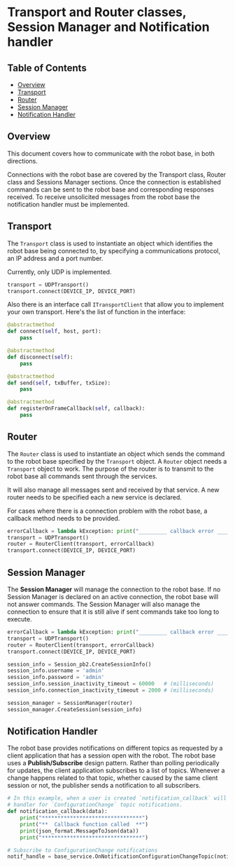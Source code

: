 <!--
* KINOVA (R) KORTEX (TM)
*
* Copyright (c) 2019 Kinova inc. All rights reserved.
*
* This software may be modified and distributed
* under the terms of the BSD 3-Clause license.
*
* Refer to the LICENSE file for details.
*
-->

<h1>Transport and Router classes, Session Manager and Notification handler</h1>

<h2>Table of Contents</h2>

<!-- TOC -->

- [Overview](#overview)
- [Transport](#transport)
- [Router](#router)
- [Session Manager](#session-manager)
- [Notification Handler](#notification-handler)

<!-- TOC -->

<a id="markdown-overview" name="overview"></a>
## Overview
This document covers how to communicate with the robot base, in both directions.

Connections with the robot base are covered by the Transport class, Router class and Sessions Manager sections. Once the connection is established commands can be sent to the robot base and corresponding responses received. To receive unsolicited messages from the robot base the notification handler must be implemented.

<a id="markdown-transport" name="transport"></a>
## Transport

The ``Transport`` class is used to instantiate an object which identifies the robot base being connected to, by specifying a communications protocol, an IP address and a port number.

Currently, only UDP is implemented.

```python
transport = UDPTransport()
transport.connect(DEVICE_IP, DEVICE_PORT)
```
Also there is an interface call ``ITransportClient`` that allow you to implement your own transport. Here's the list of function in the interface:

```python
@abstractmethod
def connect(self, host, port):
	pass

@abstractmethod
def disconnect(self):
	pass

@abstractmethod
def send(self, txBuffer, txSize):
	pass

@abstractmethod
def registerOnFrameCallback(self, callback):
	pass
```


<a id="markdown-router" name="router"></a>

## Router
The ``Router`` class is used to instantiate an object which sends the command to the robot base specified by the ``Transport`` object. A ``Router`` object needs a ``Transport`` object to work. The purpose of the router is to transmit to the robot base all commands sent through the services.

It will also manage all messages sent and received by that service. A new router needs to be specified each a new service is declared.

For cases where there is a connection problem with the robot base, a callback method needs to be provided.

```python
errorCallback = lambda kException: print("_________ callback error _________ {}".format(kException))
transport = UDPTransport()
router = RouterClient(transport, errorCallback)
transport.connect(DEVICE_IP, DEVICE_PORT)
```

<a id="markdown-session-manager" name="session-manager"></a>
## Session Manager
The **Session Manager** will manage the connection to the robot base. If no Session Manager is declared on an active connection, the robot base will not answer commands. The Session Manager will also manage the connection to ensure that it is still alive if sent commands take too long to execute.

```python
errorCallback = lambda kException: print("_________ callback error _________ {}".format(kException))
transport = UDPTransport()
router = RouterClient(transport, errorCallback)
transport.connect(DEVICE_IP, DEVICE_PORT)

session_info = Session_pb2.CreateSessionInfo()
session_info.username = 'admin'
session_info.password = 'admin'
session_info.session_inactivity_timeout = 60000   # (milliseconds)
session_info.connection_inactivity_timeout = 2000 # (milliseconds)

session_manager = SessionManager(router)
session_manager.CreateSession(session_info)
```


<a id="markdown-notification-handler" name="notification-handler"></a>
## Notification Handler
The robot base provides notifications on different topics as requested by a client application that has a session open with the robot.
The robot base uses a **Publish/Subscribe** design pattern. Rather than polling periodically for updates, the client application subscribes to a list of topics. Whenever a change happens related to that topic, whether caused by the same client session or not, the publisher sends a notification to all subscribers.

```python
# In this example, when a user is created `notification_callback` will be called because we register it as a
# handler for `ConfigurationChange` topic notifications.
def notification_callback(data):
	print("********************************")
	print("**  Callback function called  **")
	print(json_format.MessageToJson(data))
	print("********************************")

# Subscribe to ConfigurationChange notifications
notif_handle = base_service.OnNotificationConfigurationChangeTopic(notification_callback, Base_pb2.NotificationOptions())
```
